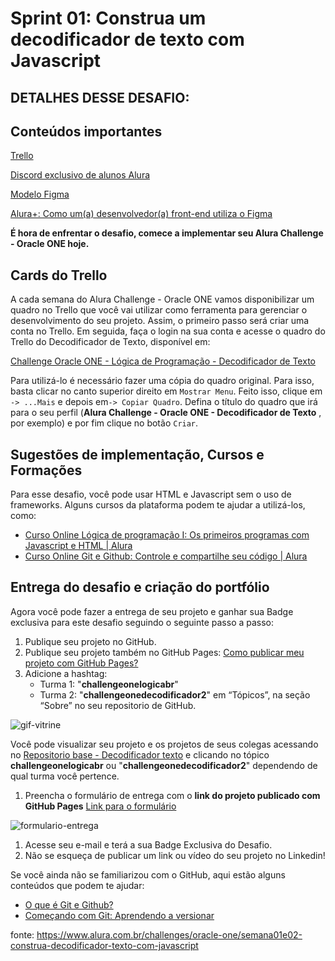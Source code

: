 # Sprint 01: Construa um decodificador de texto com Javascript
## DETALHES DESSE DESAFIO:

## Conteúdos importantes

[Trello ](https://trello.com/b/EmUFmjCv/decodificador-de-texto-alura-challenges-oracle-one)

[Discord exclusivo de alunos Alura ](https://discord.gg/7maV7hJ4dN)

[Modelo Figma ](https://www.figma.com/file/tvFEYhVfZTjdJ5P24RGV21/Alura-Challenge---Desafio-1---Lógica?node-id=16%3A802)

[Alura+: Como um(a) desenvolvedor(a) front-end utiliza o Figma ](https://cursos.alura.com.br/como-front-end-utiliza-o-figma-c858)

**É hora de enfrentar o desafio, comece a implementar seu Alura Challenge - Oracle ONE hoje.**

## Cards do Trello

A cada semana do Alura Challenge - Oracle ONE vamos disponibilizar um quadro no Trello que você vai utilizar como ferramenta para gerenciar o desenvolvimento do seu projeto. Assim, o primeiro passo será criar uma conta no Trello. Em seguida, faça o login na sua conta e acesse o quadro do Trello do Decodificador de Texto, disponível em:

[Challenge Oracle ONE - Lógica de Programação - Decodificador de Texto](https://trello.com/b/EmUFmjCv/decodificador-de-texto-alura-challenges-oracle-one)

Para utilizá-lo é necessário fazer uma cópia do quadro original. Para isso, basta clicar no canto superior direito em `Mostrar Menu`. Feito isso, clique em `-> ...Mais` e depois em`-> Copiar Quadro`. Defina o título do quadro que irá para o seu perfil (**Alura Challenge - Oracle ONE - Decodificador de Texto** , por exemplo) e por fim clique no botão `Criar`.

## Sugestões de implementação, Cursos e Formações

Para esse desafio, você pode usar HTML e Javascript sem o uso de frameworks. Alguns cursos da plataforma podem te ajudar a utilizá-los, como:

- [Curso Online Lógica de programação I: Os primeiros programas com Javascript e HTML | Alura](https://www.alura.com.br/curso-online-logica-programacao-javascript-html)
- [Curso Online Git e Github: Controle e compartilhe seu código | Alura](https://cursos.alura.com.br/course/git-github-controle-de-versao)

## Entrega do desafio e criação do portfólio

Agora você pode fazer a entrega de seu projeto e ganhar sua Badge exclusiva para este desafio seguindo o seguinte passo a passo:

1. Publique seu projeto no GitHub.
2. Publique seu projeto também no GitHub Pages: [Como publicar meu projeto com GitHub Pages?](https://docs.github.com/pt/pages/getting-started-with-github-pages/creating-a-github-pages-site)
3. Adicione a hashtag:
   - Turma 1: "**challengeonelogicabr**"
   - Turma 2: "**challengeonedecodificador2**" em “Tópicos”, na seção “Sobre” no seu repositorio de GitHub.

![gif-vitrine](https://user-images.githubusercontent.com/91544872/153601047-62aee6cb-e3cf-42b3-92c3-7130c996113f.gif)

Você pode visualizar seu projeto e os projetos de seus colegas acessando no [Repositorio base - Decodificador texto](https://github.com/alura-challenges/ChallengeOneLogicaBr) e clicando no tópico **challengeonelogicabr** ou "**challengeonedecodificador2**" dependendo de qual turma você pertence.

1. Preencha o formulário de entrega com o **link do projeto publicado com GitHub Pages** [Link para o formulário](https://lp.alura.com.br/alura-latam-lp-entrega-de-challenge-one)

![formulario-entrega](https://user-images.githubusercontent.com/91544872/153610784-525ff005-d667-43f1-adcc-155b5274d87b.png)

1. Acesse seu e-mail e terá a sua Badge Exclusiva do Desafio.
2. Não se esqueça de publicar um link ou vídeo do seu projeto no Linkedin!

Se você ainda não se familiarizou com o GitHub, aqui estão alguns conteúdos que podem te ajudar:

- [O que é Git e Github?](https://www.alura.com.br/artigos/o-que-e-git-github)
- [Começando com Git: Aprendendo a versionar](https://www.alura.com.br/artigos/comecando-com-git-aprendendo-versionar)



fonte: https://www.alura.com.br/challenges/oracle-one/semana01e02-construa-decodificador-texto-com-javascript
